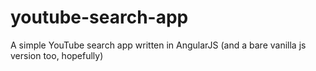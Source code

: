 youtube-search-app
==================

A simple YouTube search app written in AngularJS (and a bare vanilla js version too, hopefully)